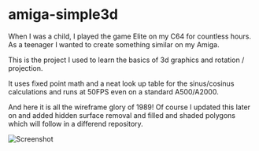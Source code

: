 # amiga-simple3d

When I was a child, I played the game Elite on my C64 for countless hours. As a teenager I wanted to create something similar on my Amiga.

This is the project I used to learn the basics of 3d graphics and rotation / projection.

It uses fixed point math and a neat look up table for the sinus/cosinus calculations and runs at 50FPS even on a standard A500/A2000.

And here it is all the wireframe glory of 1989! Of course I updated this later on and added hidden surface removal and filled and shaded polygons which will follow in a differend repository.

![Screenshot](https://github.com/LutzGrosshennig/amiga-simple3d/blob/master/images/screenshot.jpg)
